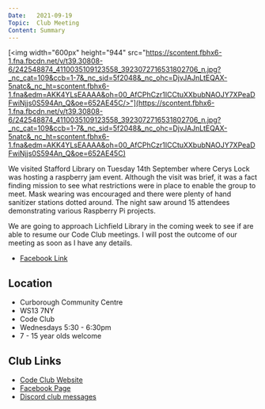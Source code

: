 ```yaml
---
Date:   2021-09-19
Topic:  Club Meeting
Content: Summary
---
```

[<img width="600px" height="944" src="https://scontent.fbhx6-1.fna.fbcdn.net/v/t39.30808-6/242548874_4110035109123558_3923072716531802706_n.jpg?_nc_cat=109&ccb=1-7&_nc_sid=5f2048&_nc_ohc=DjvJAJnLtEQAX-5natc&_nc_ht=scontent.fbhx6-1.fna&edm=AKK4YLsEAAAA&oh=00_AfCPhCzr1ICCtuXXbubNAOJY7XPeaDFwiNjjs0S594An_Q&oe=652AE45C/>"](https://scontent.fbhx6-1.fna.fbcdn.net/v/t39.30808-6/242548874_4110035109123558_3923072716531802706_n.jpg?_nc_cat=109&ccb=1-7&_nc_sid=5f2048&_nc_ohc=DjvJAJnLtEQAX-5natc&_nc_ht=scontent.fbhx6-1.fna&edm=AKK4YLsEAAAA&oh=00_AfCPhCzr1ICCtuXXbubNAOJY7XPeaDFwiNjjs0S594An_Q&oe=652AE45C)

We visited Stafford Library on Tuesday 14th September where Cerys Lock was hosting a raspberry jam event.
Although the visit was brief, it was a fact finding mission to see what restrictions were in place to enable
the group to meet. Mask wearing was encouraged and there were plenty of hand sanitizer stations dotted around.
The night saw around 15 attendees demonstrating various Raspberry Pi projects.

We are going to approach Lichfield Library in the coming week to see if are able to resume our Code Club meetings.
I will post the outcome of our meeting as soon as I have any details.

* [Facebook Link](https://www.facebook.com/1481985248595237/posts/4110035529123516/)

## Location

* Curborough Community Centre
* WS13 7NY
* Code Club
* Wednesdays 5:30 - 6:30pm
* 7 - 15 year olds welcome

## Club Links

* [Code Club Website](https://lichfield-code-club.github.io/)
* [Facebook Page](https://www.facebook.com/LichfieldCoders)
* [Discord club messages](https://discord.gg/szz6xGK)

